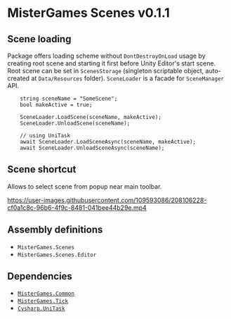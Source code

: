 # MisterGames Scenes v0.1.1

## Scene loading

Package offers loading scheme without `DontDestroyOnLoad` usage by creating root scene and starting it first before Unity Editor's start scene.
Root scene can be set in `ScenesStorage` (singleton scriptable object, auto-created at `Data/Resources` folder). `SceneLoader` is a facade for `SceneManager` API.

```
    string sceneName = "SomeScene";
    bool makeActive = true;

    SceneLoader.LoadScene(sceneName, makeActive);
    SceneLoader.UnloadScene(sceneName);

    // using UniTask
    await SceneLoader.LoadSceneAsync(sceneName, makeActive);
    await SceneLoader.UnloadSceneAsync(sceneName);
```

## Scene shortcut

Allows to select scene from popup near main toolbar.

https://user-images.githubusercontent.com/109593086/208106228-cf0a1c8c-96b6-4f9c-8481-041bee44b29e.mp4

## Assembly definitions
- `MisterGames.Scenes`
- `MisterGames.Scenes.Editor`

## Dependencies
- [`MisterGames.Common`](https://github.com/theverymistergames/unity-common/tree/master/Common)
- [`MisterGames.Tick`](https://github.com/theverymistergames/unity-common/tree/master/Tick)
- [`Cysharp.UniTask`](https://github.com/Cysharp/UniTask)
